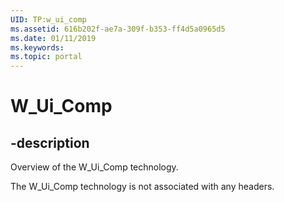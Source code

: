 ```yaml
---
UID: TP:w_ui_comp
ms.assetid: 616b202f-ae7a-309f-b353-ff4d5a0965d5
ms.date: 01/11/2019
ms.keywords: 
ms.topic: portal
---
```


# W_Ui_Comp

## -description

Overview of the W_Ui_Comp technology.

The W_Ui_Comp technology is not associated with any headers.



